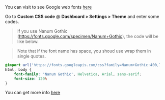 You can visit to see Google web fonts [here](https://fonts.google.com/)

Go to **Custom CSS code** @ **Dashboard > Settings > Theme** and enter some codes.

>If you use Nanum Gothic (https://fonts.google.com/specimen/Nanum+Gothic), the code will be like below.

>Note that if the font name has space, you shoud use wrap them in single quotes.

```css
@import url('https://fonts.googleapis.com/css?family=Nanum+Gothic:400,700,800');
html, body {
    font-family: 'Nanum Gothic', Helvetica, Arial, sans-serif;
    font-size: 120%
}
```

You can get more info [here](https://www.w3schools.com/css/css_font.asp)
